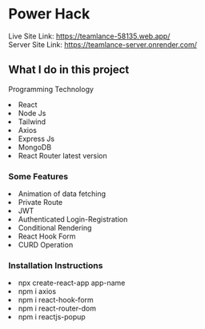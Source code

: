 # Power Hack

Live Site Link: https://teamlance-58135.web.app/
<br/>
Server Site Link: https://teamlance-server.onrender.com/

## What I do in this project
Programming Technology
<li>React</li>
<li>Node Js</li>
<li>Tailwind</li>
<li>Axios</li>
<li>Express Js</li>
<li>MongoDB</li>
<li>React Router latest version</li>

### Some Features
<li>Animation of data fetching</li>
<li>Private Route</li>
<li>JWT</li>
<li>Authenticated Login-Registration</li>
<li>Conditional Rendering</li>
<li>React Hook Form</li>
<li>CURD Operation</li>

### Installation Instructions
<li>npx create-react-app app-name</li>
<li>npm i axios</li>
<li>npm i react-hook-form</li>
<li>npm i react-router-dom</li>
<li>npm i reactjs-popup</li>